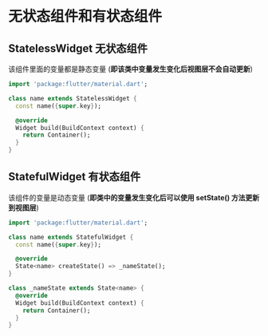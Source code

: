 # 无状态组件和有状态组件

## StatelessWidget 无状态组件

该组件里面的变量都是静态变量 (**即该类中变量发生变化后视图层不会自动更新**) 

```dart
import 'package:flutter/material.dart';

class name extends StatelessWidget {
  const name({super.key});

  @override
  Widget build(BuildContext context) {
    return Container();
  }
}
```



## StatefulWidget 有状态组件

该组件的变量是动态变量 (**即类中的变量发生变化后可以使用 setState() 方法更新到视图层**)

```dart
import 'package:flutter/material.dart';

class name extends StatefulWidget {
  const name({super.key});

  @override
  State<name> createState() => _nameState();
}

class _nameState extends State<name> {
  @override
  Widget build(BuildContext context) {
    return Container();
  }
}


```

